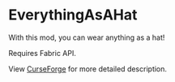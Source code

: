 ﻿# EverythingAsAHat
With this mod, you can wear anything as a hat!

Requires Fabric API.

View [CurseForge](https://www.curseforge.com/minecraft/mc-mods/everything-as-a-hat) for more detailed description.
